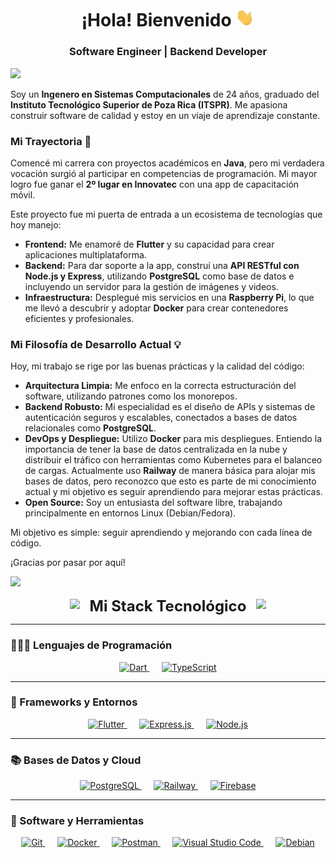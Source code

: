  <br/>

# <div align="center">¡Hola! Bienvenido <img src="https://raw.githubusercontent.com/ABSphreak/ABSphreak/master/gifs/Hi.gif" width="30px"> </div> 

  <h3 align="center">Software Engineer | Backend Developer </h3>


<a href="https://www.youtube.com/watch?v=dQw4w9WgXcQ"><img src="https://user-images.githubusercontent.com/73097560/115834477-dbab4500-a447-11eb-908a-139a6edaec5c.gif"></a>

Soy un **Ingenero en Sistemas Computacionales** de 24 años, graduado del **Instituto Tecnológico Superior de Poza Rica (ITSPR)**. Me apasiona construir software de calidad y estoy en un viaje de aprendizaje constante.

### Mi Trayectoria 🚀

Comencé mi carrera con proyectos académicos en **Java**, pero mi verdadera vocación surgió al participar en competencias de programación. Mi mayor logro fue ganar el **2º lugar en Innovatec** con una app de capacitación móvil.

Este proyecto fue mi puerta de entrada a un ecosistema de tecnologías que hoy manejo:

-   **Frontend:** Me enamoré de **Flutter** y su capacidad para crear aplicaciones multiplataforma.
-   **Backend:** Para dar soporte a la app, construí una **API RESTful con Node.js y Express**, utilizando **PostgreSQL** como base de datos e incluyendo un servidor para la gestión de imágenes y videos.
-   **Infraestructura:** Desplegué mis servicios en una **Raspberry Pi**, lo que me llevó a descubrir y adoptar **Docker** para crear contenedores eficientes y profesionales.

### Mi Filosofía de Desarrollo Actual 💡

Hoy, mi trabajo se rige por las buenas prácticas y la calidad del código:

-   **Arquitectura Limpia:** Me enfoco en la correcta estructuración del software, utilizando patrones como los monorepos.
-   **Backend Robusto:** Mi especialidad es el diseño de APIs y sistemas de autenticación seguros y escalables, conectados a bases de datos relacionales como **PostgreSQL**.
-   **DevOps y Despliegue:** Utilizo **Docker** para mis despliegues. Entiendo la importancia de tener la base de datos centralizada en la nube y distribuir el tráfico con herramientas como Kubernetes para el balanceo de cargas. Actualmente uso **Railway** de manera básica para alojar mis bases de datos, pero reconozco que esto es parte de mi conocimiento actual y mi objetivo es seguir aprendiendo para mejorar estas prácticas.
-   **Open Source:** Soy un entusiasta del software libre, trabajando principalmente en entornos Linux (Debian/Fedora).

Mi objetivo es simple: seguir aprendiendo y mejorando con cada línea de código.

¡Gracias por pasar por aquí!






<a href="https://www.youtube.com/watch?v=dQw4w9WgXcQ"><img src="https://user-images.githubusercontent.com/73097560/115834477-dbab4500-a447-11eb-908a-139a6edaec5c.gif"></a>

<div align="center">
  <img src="https://media2.giphy.com/media/QssGEmpkyEOhBCb7e1/giphy.gif?cid=ecf05e47a0n3gi1bfqntqmob8g9aid1oyj2wr3ds3mg700bl&rid=giphy.gif" width="35" />
  &nbsp;&nbsp;
  <span style="font-size: 24px; font-weight: bold; vertical-align: middle;">Mi Stack Tecnológico</span>
  &nbsp;&nbsp;
  <img src="https://media2.giphy.com/media/QssGEmpkyEOhBCb7e1/giphy.gif?cid=ecf05e47a0n3gi1bfqntqmob8g9aid1oyj2wr3ds3mg700bl&rid=giphy.gif" width="35" />
</div>

---

### 👨🏽‍💻 Lenguajes de Programación

<p align="center">
  <a href="https://dart.dev" target="_blank">
    <img alt="Dart" src="https://img.shields.io/badge/Dart-0175C2?style=for-the-badge&logo=dart&logoColor=white"/>
  </a>
  &nbsp;&nbsp;&nbsp;&nbsp;
  <a href="https://www.typescriptlang.org/" target="_blank">
    <img alt="TypeScript" src="https://img.shields.io/badge/TypeScript-007ACC?style=for-the-badge&logo=typescript&logoColor=white"/>
  </a>
</p>

---

### 🚀 Frameworks y Entornos

<p align="center">
  <a href="https://flutter.dev/" target="_blank">
    <img alt="Flutter" src="https://img.shields.io/badge/Flutter-02569B?style=for-the-badge&logo=flutter&logoColor=white">
  </a>
  &nbsp;&nbsp;&nbsp;&nbsp;
  <a href="https://expressjs.com/" target="_blank">
    <img alt="Express.js" src="https://img.shields.io/badge/Express.js-404D59?style=for-the-badge&logo=express&logoColor=white">
  </a>
  &nbsp;&nbsp;&nbsp;&nbsp;
  <a href="https://nodejs.org/en/" target="_blank">
    <img alt="Node.js" src="https://img.shields.io/badge/Node.js-43853D?style=for-the-badge&logo=node.js&logoColor=white">
  </a>
</p>

---

### 📚 Bases de Datos y Cloud

<p align="center">
  <a href="https://www.postgresql.org/" target="_blank">
    <img alt="PostgreSQL" src="https://img.shields.io/badge/PostgreSQL-316192?style=for-the-badge&logo=postgresql&logoColor=white">
  </a>
  &nbsp;&nbsp;&nbsp;&nbsp;
  <a href="https://railway.app/" target="_blank">
    <img alt="Railway" src="https://img.shields.io/badge/Railway-0B0D0E?style=for-the-badge&logo=railway&logoColor=white">
  </a>
  &nbsp;&nbsp;&nbsp;&nbsp;
  <a href="https://firebase.google.com/" target="_blank">
    <img alt="Firebase" src ="https://img.shields.io/badge/firebase-ffca28?style=for-the-badge&logo=firebase&logoColor=black">
  </a>
</p>

---

### 🔧 Software y Herramientas

<p align="center">
  <a href="https://git-scm.com/" target="_blank">
    <img alt="Git" src="https://img.shields.io/badge/GIT-E44C30?style=for-the-badge&logo=git&logoColor=white">
  </a>
  &nbsp;&nbsp;&nbsp;&nbsp;
  <a href="https://www.docker.com/" target="_blank">
    <img alt="Docker" src="https://img.shields.io/badge/Docker-2CA5E0?style=for-the-badge&logo=docker&logoColor=white">
  </a>
  &nbsp;&nbsp;&nbsp;&nbsp;
  <a href="https://www.postman.com/" target="_blank">
    <img alt="Postman" src="https://img.shields.io/badge/Postman-FF6C37?style=for-the-badge&logo=Postman&logoColor=white">
  </a>
  &nbsp;&nbsp;&nbsp;&nbsp;
  <a href="https://code.visualstudio.com/" target="_blank">
    <img alt="Visual Studio Code" src="https://img.shields.io/badge/Visual_Studio_Code-0078D4?style=for-the-badge&logo=visual%20studio%20code&logoColor=white">
  </a>
  &nbsp;&nbsp;&nbsp;&nbsp;
  <a href="https://www.debian.org/index.es.html" target="_blank">
    <img alt="Debian" src="https://img.shields.io/badge/Debian-A81D33?style=for-the-badge&logo=debian&logoColor=white">
  </a>
</p>
